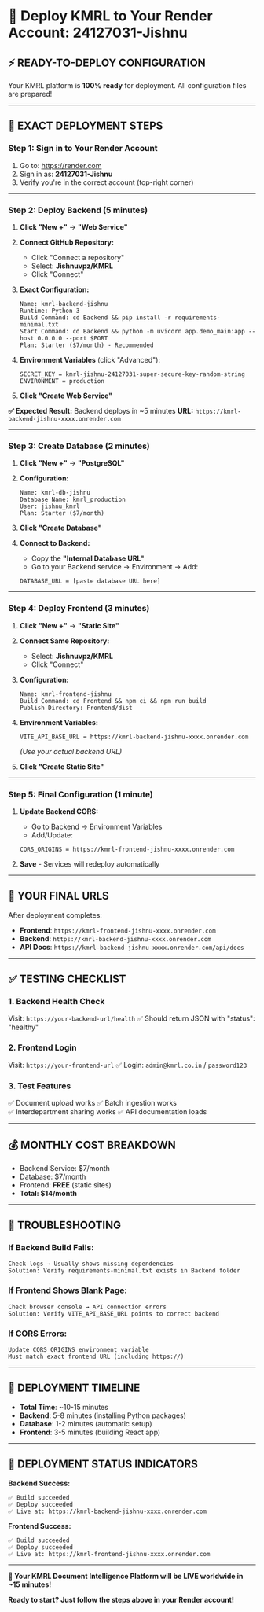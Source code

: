 # 🚀 Deploy KMRL to Your Render Account: 24127031-Jishnu

## ⚡ READY-TO-DEPLOY CONFIGURATION

Your KMRL platform is **100% ready** for deployment. All configuration files are prepared!

---

## 🎯 **EXACT DEPLOYMENT STEPS**

### **Step 1: Sign in to Your Render Account**
1. Go to: https://render.com
2. Sign in as: **24127031-Jishnu**
3. Verify you're in the correct account (top-right corner)

---

### **Step 2: Deploy Backend (5 minutes)**

1. **Click "New +"** → **"Web Service"**

2. **Connect GitHub Repository:**
   - Click "Connect a repository"
   - Select: **Jishnuvpz/KMRL**
   - Click "Connect"

3. **Exact Configuration:**
   ```
   Name: kmrl-backend-jishnu
   Runtime: Python 3
   Build Command: cd Backend && pip install -r requirements-minimal.txt
   Start Command: cd Backend && python -m uvicorn app.demo_main:app --host 0.0.0.0 --port $PORT
   Plan: Starter ($7/month) - Recommended
   ```

4. **Environment Variables** (click "Advanced"):
   ```
   SECRET_KEY = kmrl-jishnu-24127031-super-secure-key-random-string
   ENVIRONMENT = production
   ```

5. **Click "Create Web Service"**

**✅ Expected Result:** Backend deploys in ~5 minutes
**URL:** `https://kmrl-backend-jishnu-xxxx.onrender.com`

---

### **Step 3: Create Database (2 minutes)**

1. **Click "New +"** → **"PostgreSQL"**

2. **Configuration:**
   ```
   Name: kmrl-db-jishnu
   Database Name: kmrl_production
   User: jishnu_kmrl
   Plan: Starter ($7/month)
   ```

3. **Click "Create Database"**

4. **Connect to Backend:**
   - Copy the **"Internal Database URL"**
   - Go to your Backend service → Environment → Add:
   ```
   DATABASE_URL = [paste database URL here]
   ```

---

### **Step 4: Deploy Frontend (3 minutes)**

1. **Click "New +"** → **"Static Site"**

2. **Connect Same Repository:**
   - Select: **Jishnuvpz/KMRL**
   - Click "Connect"

3. **Configuration:**
   ```
   Name: kmrl-frontend-jishnu
   Build Command: cd Frontend && npm ci && npm run build
   Publish Directory: Frontend/dist
   ```

4. **Environment Variables:**
   ```
   VITE_API_BASE_URL = https://kmrl-backend-jishnu-xxxx.onrender.com
   ```
   *(Use your actual backend URL)*

5. **Click "Create Static Site"**

---

### **Step 5: Final Configuration (1 minute)**

1. **Update Backend CORS:**
   - Go to Backend → Environment Variables
   - Add/Update:
   ```
   CORS_ORIGINS = https://kmrl-frontend-jishnu-xxxx.onrender.com
   ```

2. **Save** - Services will redeploy automatically

---

## 🎯 **YOUR FINAL URLS**

After deployment completes:
- **Frontend**: `https://kmrl-frontend-jishnu-xxxx.onrender.com`
- **Backend**: `https://kmrl-backend-jishnu-xxxx.onrender.com`
- **API Docs**: `https://kmrl-backend-jishnu-xxxx.onrender.com/api/docs`

---

## ✅ **TESTING CHECKLIST**

### **1. Backend Health Check**
Visit: `https://your-backend-url/health`
✅ Should return JSON with "status": "healthy"

### **2. Frontend Login**
Visit: `https://your-frontend-url`
✅ Login: `admin@kmrl.co.in` / `password123`

### **3. Test Features**
✅ Document upload works
✅ Batch ingestion works  
✅ Interdepartment sharing works
✅ API documentation loads

---

## 💰 **MONTHLY COST BREAKDOWN**
- Backend Service: $7/month
- Database: $7/month  
- Frontend: **FREE** (static sites)
- **Total: $14/month**

---

## 🚨 **TROUBLESHOOTING**

### **If Backend Build Fails:**
```
Check logs → Usually shows missing dependencies
Solution: Verify requirements-minimal.txt exists in Backend folder
```

### **If Frontend Shows Blank Page:**
```
Check browser console → API connection errors
Solution: Verify VITE_API_BASE_URL points to correct backend
```

### **If CORS Errors:**
```
Update CORS_ORIGINS environment variable
Must match exact frontend URL (including https://)
```

---

## 🎯 **DEPLOYMENT TIMELINE**

- **Total Time**: ~10-15 minutes
- **Backend**: 5-8 minutes (installing Python packages)  
- **Database**: 1-2 minutes (automatic setup)
- **Frontend**: 3-5 minutes (building React app)

---

## 🚀 **DEPLOYMENT STATUS INDICATORS**

**Backend Success:**
```
✅ Build succeeded
✅ Deploy succeeded  
✅ Live at: https://kmrl-backend-jishnu-xxxx.onrender.com
```

**Frontend Success:**
```
✅ Build succeeded
✅ Deploy succeeded
✅ Live at: https://kmrl-frontend-jishnu-xxxx.onrender.com
```

---

**🎉 Your KMRL Document Intelligence Platform will be LIVE worldwide in ~15 minutes!**

**Ready to start? Just follow the steps above in your Render account!**
